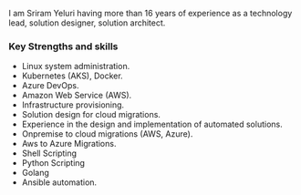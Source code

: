 
I am Sriram Yeluri having more than 16 years of experience as a technology lead, solution designer, solution architect.


### Key Strengths and skills
* Linux system administration.
* Kubernetes (AKS), Docker.
* Azure DevOps.
* Amazon Web Service (AWS).
* Infrastructure provisioning.
* Solution design for cloud migrations.
* Experience in the design and implementation of automated solutions.
* Onpremise to cloud migrations (AWS, Azure).
* Aws to Azure Migrations.
* Shell Scripting
* Python Scripting
* Golang
* Ansible automation.

<!---
sriram-yeluri/sriram-yeluri is a ✨ special ✨ repository because its `README.md` (this file) appears on your GitHub profile.
You can click the Preview link to take a look at your changes.
--->
